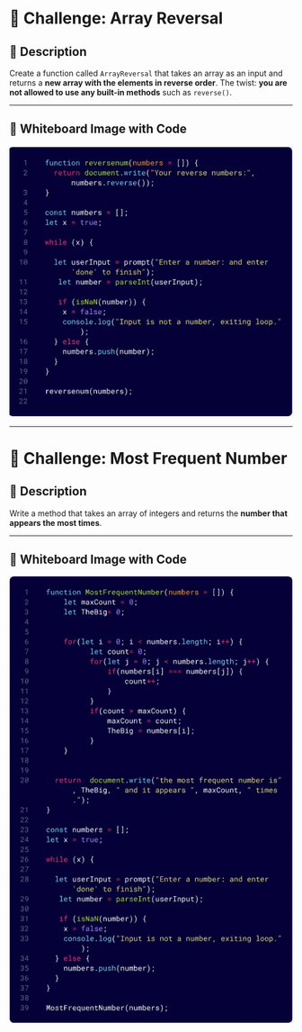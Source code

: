 # 🧩 Challenge: Array Reversal

## 📝 Description
Create a function called `ArrayReversal` that takes an array as an input and returns a **new array with the elements in reverse order**. The twist: **you are not allowed to use any built-in methods** such as `reverse()`.

---

## 📸 Whiteboard Image with Code

![Array Reversal Whiteboard](./whiteboard-challenges/25dd94e3-06a9-4a49-ba2e-587be4071ae1.jfif)

---
# 🔢 Challenge: Most Frequent Number

## 📝 Description
Write a method that takes an array of integers and returns the **number that appears the most times**.


---

## 📸 Whiteboard Image with Code

![Most Frequent Number Whiteboard](./whiteboard-challenges/28f9d8d2-13a8-4e08-813a-e51950eab7ae.jfif)
